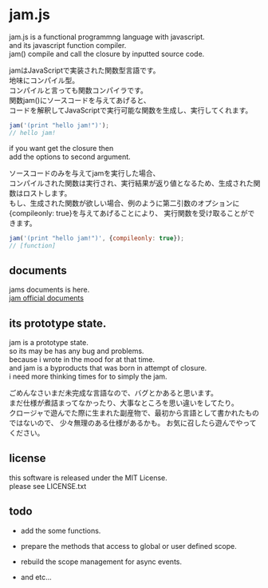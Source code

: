 
# jam.js

jam.js is a functional programmng language with javascript.  
and its javascript function compiler.  
jam() compile and call the closure by inputted source code.  

jamはJavaScriptで実装された関数型言語です。  
地味にコンパイル型。  
コンパイルと言っても関数コンパイラです。  
関数jam()にソースコードを与えてあげると、  
コードを解釈してJavaScriptで実行可能な関数を生成し、実行してくれます。  

```javascript
jam('(print "hello jam!")');
// hello jam!
```

if you want get the closure then  
add the options to second argument.  

ソースコードのみを与えてjamを実行した場合、  
コンパイルされた関数は実行され、実行結果が返り値となるため、生成された関数はロストします。  
もし、生成された関数が欲しい場合、例のように第二引数のオプションに{compileonly: true}を与えてあげることにより、
実行関数を受け取ることができます。

```javascript
jam('(print "hello jam!")', {compileonly: true});
// [function]
```

## documents

jams documents is here.  
[jam official documents](https://github.com/tikubonn/jam.js/wiki)  

## its prototype state.

jam is a prototype state.  
so its may be has any bug and problems.  
because i wrote in the mood for at that time.  
and jam is a byproducts that was born in attempt of closure.  
i need more thinking times for to simply the jam.  

ごめんなさいまだ未完成な言語なので、バグとかあると思います。  
まだ仕様が煮詰まってなかったり、大事なところを思い違いをしてたり。  
クロージャで遊んでた際に生まれた副産物で、最初から言語として書かれたものではないので、
少々無理のある仕様があるかも。
お気に召したら遊んでやってください。  

## license

this software is released under the MIT License.  
please see LICENSE.txt  

## todo

* add the some functions.

* prepare the methods that access to global or user defined scope.

* rebuild the scope management for async events.

* and etc...

